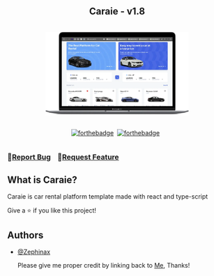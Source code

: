 <h2 align="center">
  Caraie - v1.8<br/>
</h2>
<br/>
<div align="center" style="display : flex; align-items: center; justify-content: center;">
<img src="./demo/demo.webp" alt="Demo Image" width="65%" height="100%" style="vertical-align:middle; display: inline-block;">
</div>
<br/>
<div style="display : flex; align-items: center; justify-content: center;" align="center">

[![forthebadge](https://forthebadge.com/images/badges/built-with-love.svg)](https://forthebadge.com) &nbsp;

<!-- [![forthebadge](https://forthebadge.com/images/badges/made-with-javascript.svg)](https://forthebadge.com) &nbsp; -->

[![forthebadge](https://forthebadge.com/images/badges/open-source.svg)](https://forthebadge.com) &nbsp;

</div>

<h3 align="center" style="display:flex;">
    🔹
    <a href="https://github.com/Zephinax/Portfolio/issues">Report Bug</a> &nbsp; &nbsp;
    🔹
    <a href="https://github.com/Zephinax/Portfolio/issues">Request Feature</a>
</h3>

## What is Caraie?

Caraie is car rental platform template made with react and type-script

<!--
## Features

- 📱 Fully Responsive

- 🖇️ Working Contact Form

- 📖 Multi-Page Layout

- 🔅 Dark & Light Mode

- 💄 Fully Customizable -->

Give a ⭐ if you like this project!

## Authors

- [@Zephinax](https://github.com/Zephinax)

  Please give me proper credit by linking back to [Me](https://github.com/Zephinax), Thanks!
